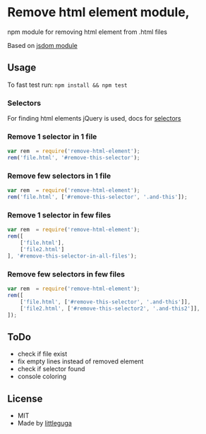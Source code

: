 # Remove html element module,

npm module for removing html element from .html files

Based on [jsdom module](https://github.com/tmpvar/jsdom)

## Usage

To fast test run:
`npm install && npm test`

### Selectors

For finding html elements jQuery is used, docs for [selectors](https://api.jquery.com/category/selectors/)

### Remove 1 selector in 1 file

``` js
var rem  = require('remove-html-element');
rem('file.html', '#remove-this-selector');
```

### Remove few selectors in 1 file

``` js
var rem  = require('remove-html-element');
rem('file.html', ['#remove-this-selector', '.and-this']);
```

### Remove 1 selector in few files

``` js
var rem  = require('remove-html-element');
rem([
    ['file.html'],
    ['file2.html']
], '#remove-this-selector-in-all-files');
```

### Remove few selectors in few files

``` js
var rem  = require('remove-html-element');
rem([
    ['file.html', ['#remove-this-selector', '.and-this']],
    ['file2.html', ['#remove-this-selector2', '.and-this2']],
]);
```

## ToDo

* check if file exist
* fix empty lines instead of removed element
* check if selector found
* console coloring

## License

* MIT
* Made by [littleguga](https://github.com/littleguga/)
